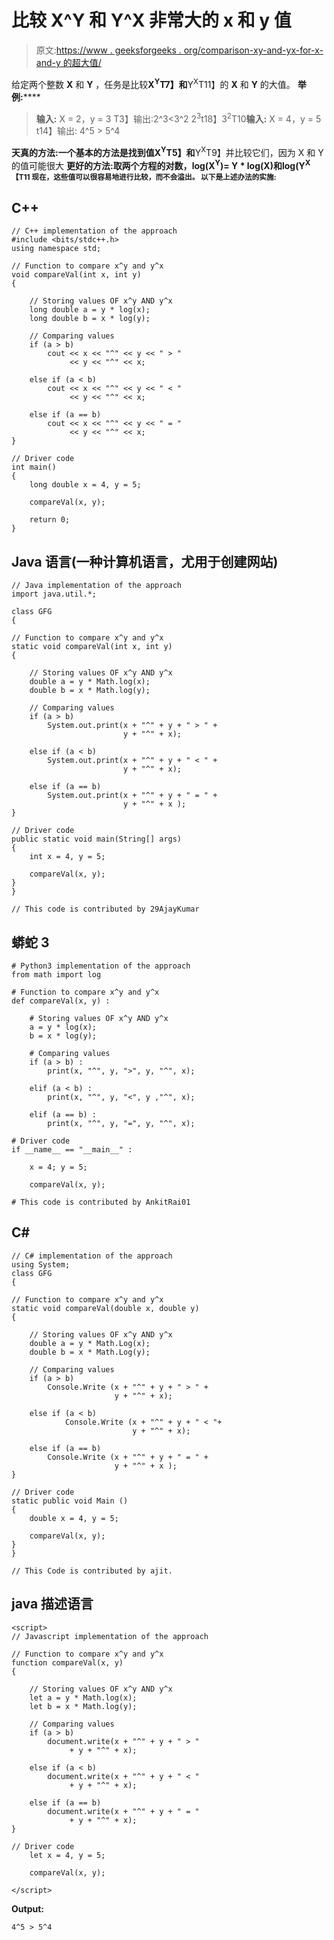 # 比较 X^Y 和 Y^X 非常大的 x 和 y 值

> 原文:[https://www . geeksforgeeks . org/comparison-xy-and-yx-for-x-and-y 的超大值/](https://www.geeksforgeeks.org/comparing-xy-and-yx-for-very-large-values-of-x-and-y/)

给定两个整数 **X** 和 **Y** ，任务是比较**X<sup>Y</sup>T7】和**Y<sup>X</sup>T11】的 **X** 和 **Y** 的大值。
**举例:****** 

> **输入:** X = 2，y = 3
> T3】输出:2^3<3^2
> 2<sup>3</sup>t18】3<sup>2</sup>T10**输入:** X = 4，y = 5
> t14】输出: 4^5 > 5^4

**天真的方法:**一个基本的方法是找到值**X<sup>Y</sup>T5】和**Y<sup>X</sup>T9】并比较它们，因为 X 和 Y 的值可能很大
**更好的方法:**取两个方程的对数，**log(X<sup>Y</sup>)= Y * log(X)**和**log(Y<sup>X【T11 现在，这些值可以很容易地进行比较，而不会溢出。
以下是上述办法的实施:</sup>****** 

## C++

```
// C++ implementation of the approach
#include <bits/stdc++.h>
using namespace std;

// Function to compare x^y and y^x
void compareVal(int x, int y)
{

    // Storing values OF x^y AND y^x
    long double a = y * log(x);
    long double b = x * log(y);

    // Comparing values
    if (a > b)
        cout << x << "^" << y << " > "
             << y << "^" << x;

    else if (a < b)
        cout << x << "^" << y << " < "
             << y << "^" << x;

    else if (a == b)
        cout << x << "^" << y << " = "
             << y << "^" << x;
}

// Driver code
int main()
{
    long double x = 4, y = 5;

    compareVal(x, y);

    return 0;
}
```

## Java 语言(一种计算机语言，尤用于创建网站)

```
// Java implementation of the approach
import java.util.*;

class GFG
{

// Function to compare x^y and y^x
static void compareVal(int x, int y)
{

    // Storing values OF x^y AND y^x
    double a = y * Math.log(x);
    double b = x * Math.log(y);

    // Comparing values
    if (a > b)
        System.out.print(x + "^" + y + " > " +
                         y + "^" + x);

    else if (a < b)
        System.out.print(x + "^" + y + " < " +
                         y + "^" + x);

    else if (a == b)
        System.out.print(x + "^" + y + " = " +
                         y + "^" + x );
}

// Driver code
public static void main(String[] args)
{
    int x = 4, y = 5;

    compareVal(x, y);
}
}

// This code is contributed by 29AjayKumar
```

## 蟒蛇 3

```
# Python3 implementation of the approach
from math import log

# Function to compare x^y and y^x
def compareVal(x, y) :

    # Storing values OF x^y AND y^x
    a = y * log(x);
    b = x * log(y);

    # Comparing values
    if (a > b) :
        print(x, "^", y, ">", y, "^", x);

    elif (a < b) :
        print(x, "^", y, "<", y ,"^", x);

    elif (a == b) :
        print(x, "^", y, "=", y, "^", x);

# Driver code
if __name__ == "__main__" :

    x = 4; y = 5;

    compareVal(x, y);

# This code is contributed by AnkitRai01
```

## C#

```
// C# implementation of the approach
using System;
class GFG
{

// Function to compare x^y and y^x
static void compareVal(double x, double y)
{

    // Storing values OF x^y AND y^x
    double a = y * Math.Log(x);
    double b = x * Math.Log(y);

    // Comparing values
    if (a > b)
        Console.Write (x + "^" + y + " > " +
                       y + "^" + x);

    else if (a < b)
            Console.Write (x + "^" + y + " < "+
                           y + "^" + x);

    else if (a == b)
        Console.Write (x + "^" + y + " = " +
                       y + "^" + x );
}

// Driver code
static public void Main ()
{
    double x = 4, y = 5;

    compareVal(x, y);
}
}

// This Code is contributed by ajit.
```

## java 描述语言

```
<script>
// Javascript implementation of the approach

// Function to compare x^y and y^x
function compareVal(x, y)
{

    // Storing values OF x^y AND y^x
    let a = y * Math.log(x);
    let b = x * Math.log(y);

    // Comparing values
    if (a > b)
        document.write(x + "^" + y + " > "
             + y + "^" + x);

    else if (a < b)
        document.write(x + "^" + y + " < "
             + y + "^" + x);

    else if (a == b)
        document.write(x + "^" + y + " = "
             + y + "^" + x);
}

// Driver code
    let x = 4, y = 5;

    compareVal(x, y);

</script>
```

**Output:** 

```
4^5 > 5^4
```